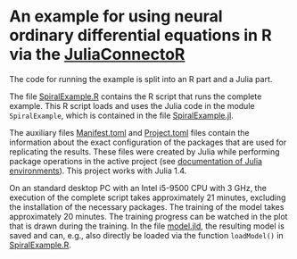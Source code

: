 An example for using neural ordinary differential equations in R via the [JuliaConnectoR](https://github.com/stefan-m-lenz/JuliaConnectoR)
==================================================================

The code for running the example is split into an R part and a Julia part.

The file [SpiralExample.R](SpiralExample.R) contains the R script that runs the complete example.
This R script loads and uses the Julia code in the module `SpiralExample`, which is contained in the file [SpiralExample.jl](SpiralExample.jl).

The auxiliary files [Manifest.toml](Manifest.toml) and [Project.toml](Project.toml) files contain the information about the exact configuration of the packages that are used for replicating the results.
These files were created by Julia while performing package operations in the active project (see [documentation of Julia environments](https://julialang.github.io/Pkg.jl/v1.4/environments/)).
This project works with Julia 1.4.

On an standard desktop PC with an Intel i5-9500 CPU with 3 GHz, the execution of the complete script takes approximately 21 minutes, excluding the installation of the necessary packages.
The training of the model takes approximately 20 minutes.
The training progress can be watched in the plot that is drawn during the training.
In the file [model.jld](model.jld), the resulting model is saved and can, e.g., also directly be loaded via the function `loadModel()` in [SpiralExample.R](SpiralExample.R).

